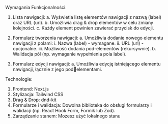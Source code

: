 Wymagania Funkcjonalności:

1. Lista nawigacji: a. Wyświetla listę elementów nawigacji z nazwą (label) oraz URL (url). b. Umożliwia drag & drop
   elementów w celu zmiany kolejności. c. Każdy element powinien zawierać przycisk do edycji.

2. Formularz tworzenia nawigacji: a. Umożliwia dodanie nowego elementu nawigacji z polami: i. Nazwa (label) - wymagane.
   ii. URL (url) - opcjonalne. iii. Możliwość dodania pod-elementów (rekursywnie). b. Walidacja pól (np. wymaganie
   wypełnienia pola label).

3. Formularz edycji nawigacji: a. Umożliwia edycję istniejącego elementu nawigacji, łącznie z jego podelementami.

Technologie:

1. Frontend: Next.js
2. Stylizacja: Tailwind CSS
3. Drag & Drop: dnd-kit
4. Formularze i walidacja: Dowolna biblioteka do obsługi formularzy i walidacji (np. React Hook Form, Formik lub Zod).
5. Zarządzanie stanem: Możesz użyć lokalnego stanu
